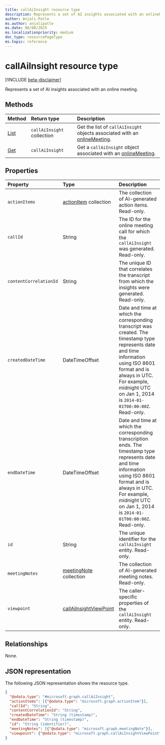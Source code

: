 ```yaml
---
title: callAiInsight resource type
description: Represents a set of AI insights associated with an onlineMeeting.
author: Anjali-Patle
ms.author: anjalipatle
ms.date: 08/08/2025
ms.localizationpriority: medium
doc_type: resourcePageType
ms.topic: reference
---
```


# callAiInsight resource type

<!-- cSpell:ignore Anjali-Patle anjalipatle -->

[!INCLUDE [beta-disclaimer](../../../includes/beta-disclaimer.md)]

Represents a set of AI insights associated with an online meeting.

## Methods

| Method                                      | Return type                | Description                                                                                                                                             |
|:--------------------------------------------|:---------------------------|:--------------------------------------------------------------------------------------------------------------------------------------------------------|
| [List](../onlinemeeting-list-aiinsights.md) | `callAiInsight` collection | Get the list of `callAiInsight` objects associated with an [onlineMeeting](/graph/api/resources/onlinemeeting?view=graph-rest-beta&preserve-view=true). |
| [Get](../callaiinsight-get.md)              | `callAiInsight`            | Get a `callAiInsight` object associated with an [onlineMeeting](/graph/api/resources/onlinemeeting?view=graph-rest-beta&preserve-view=true).            |

## Properties

| Property               | Type                                                | Description                                                                                                                                                                                                                                         |
|:-----------------------|:----------------------------------------------------|:----------------------------------------------------------------------------------------------------------------------------------------------------------------------------------------------------------------------------------------------------|
| `actionItems`          | [actionItem](actionitem.md) collection              | The collection of AI-generated action items. Read-only.                                                                                                                                                                                             |
| `callId`               | String                                              | The ID for the online meeting call for which the `callAiInsight` was generated. Read-only.                                                                                                                                                          |
| `contentCorrelationId` | String                                              | The unique ID that correlates the transcript from which the insights were generated. Read-only.                                                                                                                                                     |
| `createdDateTime`      | DateTimeOffset                                      | Date and time at which the corresponding transcript was created. The timestamp type represents date and time information using ISO 8601 format and is always in UTC. For example, midnight UTC on Jan 1, 2014 is `2014-01-01T00:00:00Z`. Read-only. |
| `endDateTime`          | DateTimeOffset                                      | Date and time at which the corresponding transcription ends. The timestamp type represents date and time information using ISO 8601 format and is always in UTC. For example, midnight UTC on Jan 1, 2014 is `2014-01-01T00:00:00Z`. Read-only.     |
| `id`                   | String                                              | The unique identifier for the `callAiInsight` entity. Read-only.                                                                                                                                                                                    |
| `meetingNotes`         | [meetingNote](meetingnote.md) collection            | The collection of AI-generated meeting notes. Read-only.                                                                                                                                                                                            |
| `viewpoint`            | [callAiInsightViewPoint](callaiinsightviewpoint.md) | The caller-specific properties of the `callAiInsight` entity. Read-only.                                                                                                                                                                            |

## Relationships

None.

## JSON representation

The following JSON representation shows the resource type.

``` json
{
  "@odata.type": "#microsoft.graph.callAiInsight",
  "actionItems": [{"@odata.type": "microsoft.graph.actionItem"}],
  "callId": "String",
  "contentCorrelationId": "String",
  "createdDateTime": "String (timestamp)",
  "endDateTime": "String (timestamp)",
  "id": "String (identifier)",
  "meetingNotes": [{"@odata.type": "microsoft.graph.meetingNote"}],
  "viewpoint": {"@odata.type": "microsoft.graph.callAiInsightViewPoint"}
}
```
